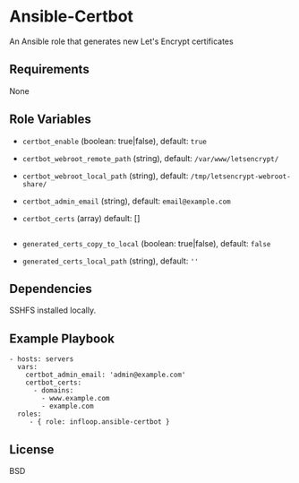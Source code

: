 # Ansible-Certbot

An Ansible role that generates new Let's Encrypt certificates

## Requirements

None

## Role Variables

- `certbot_enable` (boolean: true|false), default: `true`
- `certbot_webroot_remote_path` (string), default: `/var/www/letsencrypt/`
- `certbot_webroot_local_path` (string), default: `/tmp/letsencrypt-webroot-share/`
- `certbot_admin_email` (string), default: `email@example.com`
- `certbot_certs` (array) default: []
  ```

  ```

- `generated_certs_copy_to_local` (boolean: true|false), default: `false`
- `generated_certs_local_path` (string), default: `''`

## Dependencies

SSHFS installed locally.

## Example Playbook

    - hosts: servers
      vars:
        certbot_admin_email: 'admin@example.com'
        certbot_certs:
          - domains:
            - www.example.com
            - example.com
      roles:
         - { role: infloop.ansible-certbot }


## License
BSD
